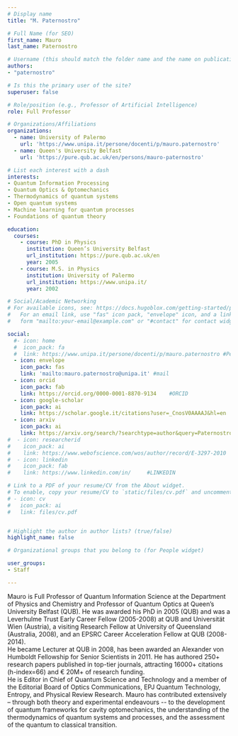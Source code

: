 ```yaml
---
# Display name
title: "M. Paternostro"

# Full Name (for SEO)
first_name: Mauro
last_name: Paternostro

# Username (this should match the folder name and the name on publications)
authors:
- "paternostro"

# Is this the primary user of the site?
superuser: false

# Role/position (e.g., Professor of Artificial Intelligence)
role: Full Professor

# Organizations/Affiliations
organizations:
  - name: University of Palermo
    url: 'https://www.unipa.it/persone/docenti/p/mauro.paternostro'
  - name: Queen's University Belfast 
    url: 'https://pure.qub.ac.uk/en/persons/mauro-paternostro'

# List each interest with a dash
interests:
- Quantum Information Processing
- Quantum Optics & Optomechanics
- Thermodynamics of quantum systems
- Open quantum systems
- Machine learning for quantum processes
- Foundations of quantum theory

education:
  courses:
    - course: PhD in Physics
      institution: Queen’s University Belfast
      url_institution: https://pure.qub.ac.uk/en
      year: 2005
    - course: M.S. in Physics
      institution: University of Palermo
      url_institution: https://www.unipa.it/
      year: 2002

# Social/Academic Networking
# For available icons, see: https://docs.hugoblox.com/getting-started/page-builder/#icons
#   For an email link, use "fas" icon pack, "envelope" icon, and a link in the
#   form "mailto:your-email@example.com" or "#contact" for contact widget.

social:
  #- icon: home
  #  icon_pack: fa
  #  link: https://www.unipa.it/persone/docenti/p/mauro.paternostro #Personal home Page
  - icon: envelope
    icon_pack: fas
    link: 'mailto:mauro.paternostro@unipa.it' #mail
  - icon: orcid
    icon_pack: fab
    link: https://orcid.org/0000-0001-8870-9134    #ORCID
  - icon: google-scholar 
    icon_pack: ai
    link: https://scholar.google.it/citations?user=_CnosV0AAAAJ&hl=en   #SCHOLAR
  - icon: arxiv
    icon_pack: ai
    link: https://arxiv.org/search/?searchtype=author&query=Paternostro%2C+M  #ARXIV
#  - icon: researcherid
#    icon_pack: ai
#    link: https://www.webofscience.com/wos/author/record/E-3297-2010     #WOS
#  - icon: linkedin
#    icon_pack: fab
#    link: https://www.linkedin.com/in/     #LINKEDIN

# Link to a PDF of your resume/CV from the About widget.
# To enable, copy your resume/CV to `static/files/cv.pdf` and uncomment the lines below.
# - icon: cv
#   icon_pack: ai
#   link: files/cv.pdf


# Highlight the author in author lists? (true/false)
highlight_name: false

# Organizational groups that you belong to (for People widget)

user_groups:
- Staff

---
```


Mauro is Full Professor of Quantum Information Science at the Department of Physics and Chemistry and Professor of Quantum Optics at Queen’s University Belfast (QUB). He was awarded his PhD in 2005 (QUB) and was a Leverhulme Trust Early Career Fellow (2005-2008) at QUB and Universität Wien (Austria), a visiting Research Fellow at University of Queensland (Australia, 2008), and an EPSRC Career Acceleration Fellow at QUB (2008-2014).  
He became Lecturer at QUB in 2008, has been awarded an Alexander von Humboldt Fellowship for Senior Scientists in 2011. He has authored 250+ research papers published in top-tier journals, attracting 16000+ citations (h-index=66) and € 20M+ of research funding.  
He is Editor in Chief of Quantum Science and Technology and a member of the Editorial Board of Optics Communications, EPJ Quantum Technology, Entropy, and Physical Review Research. Mauro has contributed extensively – through both theory and experimental endeavours --  to the development of quantum frameworks for cavity optomechanics, the understanding of the thermodynamics of quantum systems and processes, and the assessment of the quantum to classical transition.  

